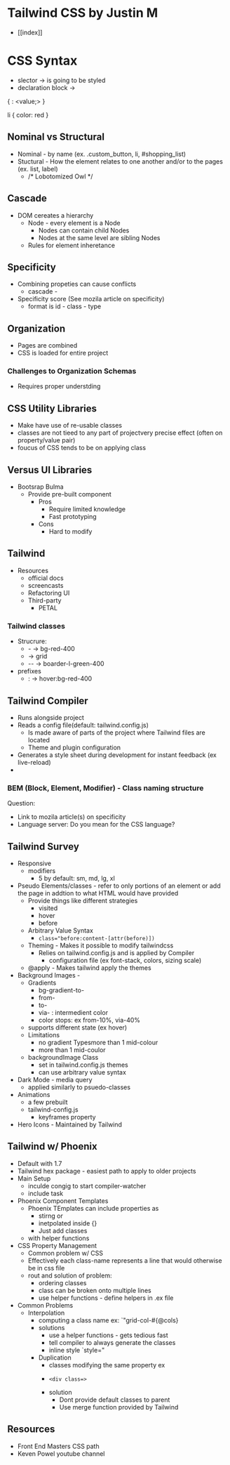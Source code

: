 # Tailwind CSS by Justin M
- [[index]]
  

# CSS Syntax

* slector -> is going to be styled
* declaration block -> 

<selector> {
    <property>: <value;>
}

li {
    color: red
}

## Nominal vs Structural
 * Nominal - by name (ex. .custom_button, li, #shopping_list)
 * Stuctural - How the element relates to one another and/or to the pages (ex. list, label)
   * /* Lobotomized Owl */

## Cascade
* DOM cereates a hierarchy
  * Node - every element is a Node
    * Nodes can contain child Nodes
    * Nodes at the same level are sibling Nodes
  * Rules for element inheretance

## Specificity
* Combining propeties can cause conflicts
  * cascade -
* Specificity score (See mozila article on specificity)
  * format is id - class - type

## Organization
* Pages are combined
* CSS is loaded for entire project

### Challenges to Organization Schemas
* Requires proper understding


## CSS Utility Libraries
* Make have use of re-usable classes
* classes are not tieed to any part of projectvery precise effect (often on property/value pair)
* foucus of CSS tends to be on applying class

## Versus UI Libraries
* Bootsrap Bulma
  * Provide pre-built component
    * Pros
      * Require limited knowledge
      * Fast prototyping
    * Cons
      * Hard to modify 

## Tailwind
* Resources
  * official docs
  * screencasts
  * Refactoring UI
  * Third-party
    * PETAL

### Tailwind classes
* Strucrure: 
  * <property name>-<value> -> bg-red-400
  * <value> -> grid
  * <property>-<qualification>-<value> -> boarder-l-green-400
* prefixes
  * <prefix>:<class> -> hover:bg-red-400

## Tailwind Compiler
* Runs alongside project
* Reads a config file(default: tailwind.config.js)
  * Is made aware of parts of the project where Tailwind files are located
  * Theme and plugin configuration
* Generates a style sheet during development for instant feedback (ex live-reload)
* 
  

### BEM (Block, Element, Modifier) - Class naming structure


Question:
* Link to mozila article(s) on specificity
* Language server: Do you mean for the CSS language?

## Tailwind Survey
- Responsive
  - modifiers
    - 5 by default: sm, md, lg, xl
- Pseudo Elements/classes - refer to only portions of an element or add the page in addtion to what HTML would have provided
  - Provide things like different strategies
    - visited
    - hover
    - before
  - Arbitrary Value Syntax
    - `class="before:content-[attr(before)])`
  - Theming - Makes it possible to modify tailwindcss 
    - Relies on tailwind.config.js and is applied by Compiler
      - configuration file (ex font-stack, colors, sizing scale)
  - @apply - Makes tailwind apply the themes
- Background Images -
  - Gradients
    - bg-gradient-to-<direction>
    - from-<colour>
    - to-<colour>
    - via-<colour> : intermedient color
    - color stops: ex from-10%, via-40%
  - supports different state (ex hover)
  - Limitations 
    - no gradient Typesmore than 1 mid-colour 
    - more than 1 mid-coulor
  - backgroundImage Class 
    - set in tailwind.config.js themes
    - can use arbitrary value syntax
- Dark Mode - media query
  - applied similarly to psuedo-classes
- Animations
  - a few prebuilt 
  - tailwind-config.js  
    - keyframes property
- Hero Icons - Maintained by Tailwind

## Tailwind w/ Phoenix
- Default with 1.7
- Tailwind hex package - easiest path to apply to older projects
- Main Setup
  - inculde congig to start compiler-watcher 
  - include task
- Phoenix Component Templates
  - Phoenix TEmplates can include properties as 
    - stirng or
    - inetpolated inside {}
    - Just add classes
  - with helper functions
- CSS Property Management
  - Common problem w/ CSS
  - Effectively each class-name represents a line that would otherwise be in css file
  - rout and solution of problem:
    - ordering classes
    - class can be broken onto multiple lines
    - use helper functions - define helpers in .ex file
- Common Problems
  - Interpolation
    - computing a class name ex: `"grid-col-#{@cols}
    - solutions
      - use a helper functions - gets tedious fast
      - tell compiler to always generate the classes
      - inline style `style="
    - Duplication
      - classes modifying the same property ex 
      - ```
        <div class=>
      - solution 
        - Dont provide default classes to parent
        - Use merge function provided by Tailwind

## Resources
- Front End Masters CSS path
- Keven Powel youtube channel
